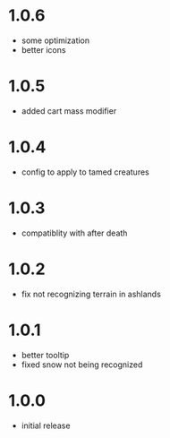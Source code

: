 # 1.0.6
- some optimization
- better icons

# 1.0.5
- added cart mass modifier

# 1.0.4
- config to apply to tamed creatures

# 1.0.3
- compatiblity with after death

# 1.0.2
- fix not recognizing terrain in ashlands

# 1.0.1
- better tooltip
- fixed snow not being recognized

# 1.0.0
- initial release
